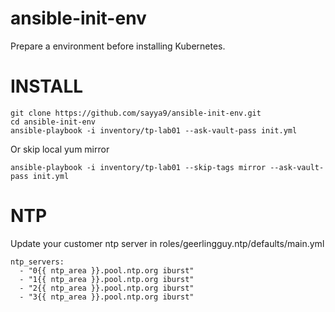 # ansible-init-env

Prepare a environment before installing Kubernetes.

INSTALL
=======

```
git clone https://github.com/sayya9/ansible-init-env.git
cd ansible-init-env
ansible-playbook -i inventory/tp-lab01 --ask-vault-pass init.yml
```

Or skip local yum mirror

```
ansible-playbook -i inventory/tp-lab01 --skip-tags mirror --ask-vault-pass init.yml
```

NTP
=======

Update your customer ntp server in roles/geerlingguy.ntp/defaults/main.yml

```
ntp_servers:
  - "0{{ ntp_area }}.pool.ntp.org iburst"
  - "1{{ ntp_area }}.pool.ntp.org iburst"
  - "2{{ ntp_area }}.pool.ntp.org iburst"
  - "3{{ ntp_area }}.pool.ntp.org iburst"
```
